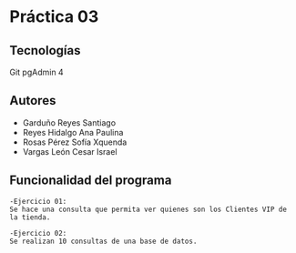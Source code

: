 # Práctica 03

## Tecnologías

Git
pgAdmin 4

## Autores

- Garduño Reyes Santiago
- Reyes Hidalgo Ana Paulina
- Rosas Pérez Sofía Xquenda
- Vargas León Cesar Israel

## Funcionalidad del programa

    -Ejercicio 01:
    Se hace una consulta que permita ver quienes son los Clientes VIP de la tienda.

    -Ejercicio 02: 
    Se realizan 10 consultas de una base de datos.